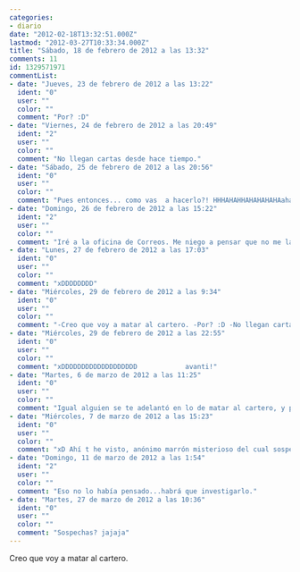 ```yaml
---
categories:
- diario
date: "2012-02-18T13:32:51.000Z"
lastmod: "2012-03-27T10:33:34.000Z"
title: "Sábado, 18 de febrero de 2012 a las 13:32"
comments: 11
id: 1329571971
commentList:
- date: "Jueves, 23 de febrero de 2012 a las 13:22"
  ident: "0"
  user: ""
  color: ""
  comment: "Por? :D"
- date: "Viernes, 24 de febrero de 2012 a las 20:49"
  ident: "2"
  user: ""
  color: ""
  comment: "No llegan cartas desde hace tiempo."
- date: "Sábado, 25 de febrero de 2012 a las 20:56"
  ident: "0"
  user: ""
  color: ""
  comment: "Pues entonces... como vas  a hacerlo?! HHHAHAHHAHAHAHAHAahah :) xD"
- date: "Domingo, 26 de febrero de 2012 a las 15:22"
  ident: "2"
  user: ""
  color: ""
  comment: "Iré a la oficina de Correos. Me niego a pensar que no me las mandan."
- date: "Lunes, 27 de febrero de 2012 a las 17:03"
  ident: "0"
  user: ""
  color: ""
  comment: "xDDDDDDDD"
- date: "Miércoles, 29 de febrero de 2012 a las 9:34"
  ident: "0"
  user: ""
  color: ""
  comment: "-Creo que voy a matar al cartero. -Por? :D -No llegan cartas desde hace tiempo. -Pues entonces... como vas a hacerlo?!  \n  \nJAJAJAJAJAJAJA no sé vosotros pero yo veo un tuit."
- date: "Miércoles, 29 de febrero de 2012 a las 22:55"
  ident: "0"
  user: ""
  color: ""
  comment: "xDDDDDDDDDDDDDDDDDDD            avanti!"
- date: "Martes, 6 de marzo de 2012 a las 11:25"
  ident: "0"
  user: ""
  color: ""
  comment: "Igual alguien se te adelantó en lo de matar al cartero, y por eso no te llegan..."
- date: "Miércoles, 7 de marzo de 2012 a las 15:23"
  ident: "0"
  user: ""
  color: ""
  comment: "xD Ahí t he visto, anónimo marrón misterioso del cual sospecho qien pueda ser!"
- date: "Domingo, 11 de marzo de 2012 a las 1:54"
  ident: "2"
  user: ""
  color: ""
  comment: "Eso no lo había pensado...habrá que investigarlo."
- date: "Martes, 27 de marzo de 2012 a las 10:36"
  ident: "0"
  user: ""
  color: ""
  comment: "Sospechas? jajaja"
---
```


Creo que voy a matar al cartero.